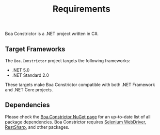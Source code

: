﻿---
title: Requirements
layout: single
permalink: /project/requirements/
---

Boa Constrictor is a .NET project written in C#.


## Target Frameworks

The `Boa.Constrictor` project targets the following frameworks:

* .NET 5.0
* .NET Standard 2.0

These targets make Boa Constrictor compatible with both .NET Framework and .NET Core projects.


## Dependencies

Please check the
[Boa.Constrictor NuGet page](https://www.nuget.org/packages/Boa.Constrictor/)
for an up-to-date list of all package dependencies.
Boa Constrictor requires
[Selenium WebDriver](https://www.selenium.dev/documentation/en/webdriver/),
[RestSharp](https://restsharp.dev/),
and other packages.
